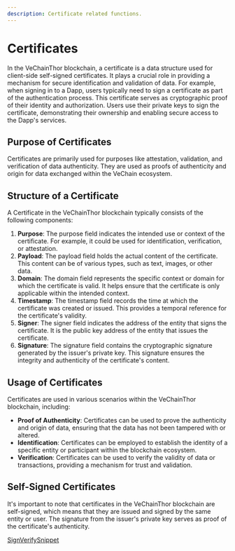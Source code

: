 ```yaml
---
description: Certificate related functions.
---
```


# Certificates

In the VeChainThor blockchain, a certificate is a data structure used for client-side self-signed certificates.
It plays a crucial role in providing a mechanism for secure identification and validation of data.
For example, when signing in to a Dapp, users typically need to sign a certificate as part of the authentication process.
This certificate serves as cryptographic proof of their identity and authorization.
Users use their private keys to sign the certificate, demonstrating their ownership and enabling secure access to the Dapp's services.

## Purpose of Certificates

Certificates are primarily used for purposes like attestation, validation, and verification of data authenticity.
They are used as proofs of authenticity and origin for data exchanged within the VeChain ecosystem.

## Structure of a Certificate

A Certificate in the VeChainThor blockchain typically consists of the following components:

1. **Purpose**: The purpose field indicates the intended use or context of the certificate.
                For example, it could be used for identification, verification, or attestation.
2. **Payload**: The payload field holds the actual content of the certificate.
                This content can be of various types, such as text, images, or other data.
3. **Domain**: The domain field represents the specific context or domain for which the certificate is valid. 
               It helps ensure that the certificate is only applicable within the intended context.
4. **Timestamp**: The timestamp field records the time at which the certificate was created or issued.
                  This provides a temporal reference for the certificate's validity.
5. **Signer**: The signer field indicates the address of the entity that signs the certificate.
               It is the public key address of the entity that issues the certificate.
6. **Signature**: The signature field contains the cryptographic signature generated by the issuer's private key.
                  This signature ensures the integrity and authenticity of the certificate's content.

## Usage of Certificates

Certificates are used in various scenarios within the VeChainThor blockchain, including:

* **Proof of Authenticity**: Certificates can be used to prove the authenticity and origin of data, ensuring that the data has not been tampered with or altered.
* **Identification**: Certificates can be employed to establish the identity of a specific entity or participant within the blockchain ecosystem.
* **Verification**: Certificates can be used to verify the validity of data or transactions, providing a mechanism for trust and validation.

## Self-Signed Certificates

It's important to note that certificates in the VeChainThor blockchain are self-signed, which means that they are issued and signed by the same entity or user. The signature from the issuer's private key serves as proof of the certificate's authenticity.

[SignVerifySnippet](examples/certificates/sign_verify.ts)
